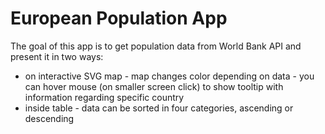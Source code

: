 # European Population App

The goal of this app is to get population data from World Bank API and present it in two ways:
- on interactive SVG map - map changes color depending on data - you can hover mouse (on smaller screen click) to show tooltip with information regarding specific country
- inside table - data can be sorted in four categories, ascending or descending
